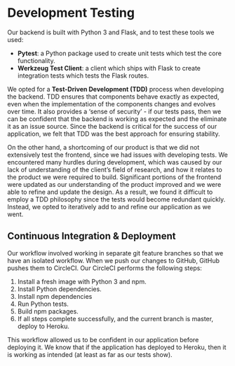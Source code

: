 # Development Testing

Our backend is built with Python 3 and Flask, and to test these tools we used:

* **Pytest**: a Python package used to create unit tests which test the core functionality.
* **Werkzeug Test Client**: a client which ships with Flask to create integration tests which tests the Flask routes.

We opted for a **Test-Driven Development (TDD)** process when developing the backend. TDD ensures that components behave exactly as expected, even when the implementation of the components changes and evolves over time. It also provides a ‘sense of security’ - if our tests pass, then we can be confident that the backend is working as expected and the eliminate it as an issue source. Since the backend is critical for the success of our application, we felt that TDD was the best approach for ensuring stability.

On the other hand, a shortcoming of our product is that we did not extensively test the frontend, since we had issues with developing tests. We encountered many hurdles during development, which was caused by our lack of understanding of the client’s field of research, and how it relates to the product we were required to build. Significant portions of the frontend were updated as our understanding of the product improved and we were able to refine and update the design. As a result, we found it difficult to employ a TDD philosophy since the tests would become redundant quickly. Instead, we opted to iteratively add to and refine our application as we went.  

## Continuous Integration & Deployment

Our workflow involved working in separate git feature branches so that we have an isolated workflow. When we push our changes to GitHub, GitHub pushes them to CircleCI. Our CircleCI performs the following steps:

1. Install a fresh image with Python 3 and npm.
2. Install Python dependencies.
3. Install npm dependencies
4. Run Python tests.
5. Build npm packages.
6. If all steps complete successfully, and the current branch is master, deploy to Heroku.

This workflow allowed us to be confident in our application before deploying it. We know that if the application has deployed to Heroku, then it is working as intended (at least as far as our tests show).